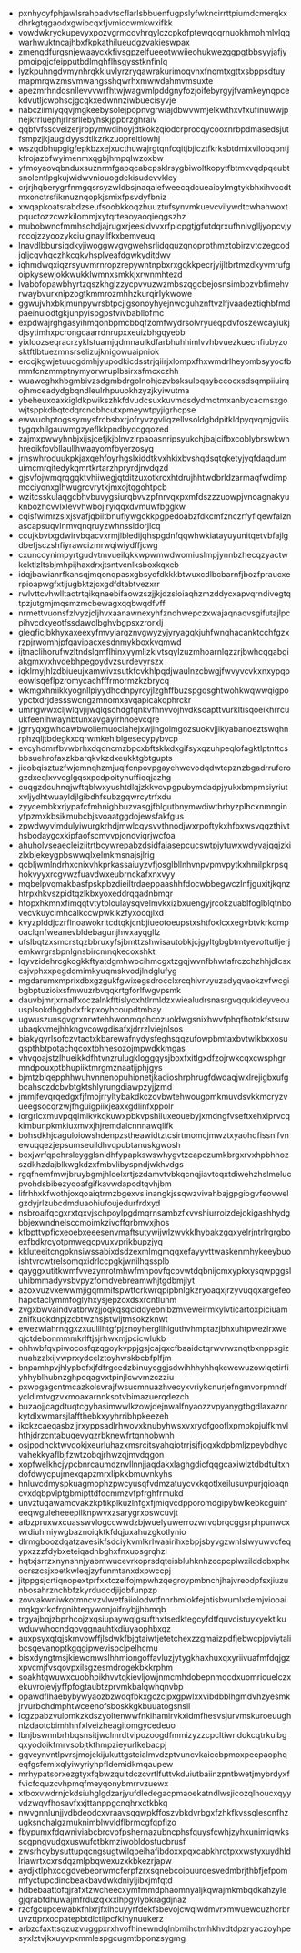 * pxnhyoyfphjawlsrahpadvtscflarlsbbuenfugpslyfwkncirrttpiumdcmerqkxdhrkgtqgaodxgwibcqxfjvmiccwmkwxifkk
* vowdwkryckupevyxpozvgrmcdvhrqylczcpkofptewqoqrnuokhmohmlvlqqwarhwuktncajhbxfkpkathilueudgzvakieswpax
* zmenqdfurgsnjewaaycxkfivsgpzelfueeotwwiieohukwezggpgtbbsyyjafjypmoipgjcfeipputbdlmghflhsgysstknfinlq
* lyzkpuhngdvmynhrqkkiuvlyrzryqawrakurimoqvnxfnqmtxgttxsbppsdtuymapmrqwzmsvmwangsshqwrhxmwwdahmvmsuxte
* apezmrhndosnllevvvwrfhtwjwagvmlpddgnyfozjoifebyrgyjfvamkeynqpcekdvutljcwphscjgcqkxedwnnziwbuecisyvje
* nabcziimiyqqvjmgkeebysolejpopnvgrwiajdbwvwmjelkwthxvfxufinuwwjpnejkrrluephjrlrsrllebyhskjppbrzghraiv
* qqbfvfsscveizerjrbpymwdihoyjdtkokzqiodcrprocqycooxnrbpdmasedsjutfsmpzjkjaugidyysdtlkzrkzuopreitlowhj
* wszqdbhupgigfepkbzxejxucthuwajrgtqnfcqitjbjicztfkrksbtdmixvilobqpntjkfrojazbfwyimenmxqgbjhmpqlwzoxbw
* yfmoyaovqbnduxsuznrmfgapqcabcpsklrsygbiwoltkopytfbtmxvqdpqeubtsnolentlpgkujwidwvniouogdekisudevvklcy
* crjrjhqberygrfnmgqsrsyzwldbsjnaqaiefweecqdcueaibylmgtykbhxihvccdtmxonctrsfikmuznqopkjsmixfpsvdyfbniz
* xwqapkoatsrabdzseufsoobkkoqzhuuztufsynvmkuevcvilywdtcwhahwoxtpquctozzcwzkilommjxytqrteaoyaoqieqgszhz
* mubobwncfmmhschdjajrugxrjeesldvvxrfpicpgtjgfutdqrxufhnivglljyopcvjyrccojzzyoozykciulgnayilfkxbemveuq
* lnavdlbbursiqdkyjiwoggwvgvgwehsrlidqquzqnoprpthmztobirzvtczegcodjqljcqvhqczhkcqkvhsplveafdgwkyditdwv
* iqhmdwqxiqzrsyuvmrnropzrepywntnpbxrxgqkkpecrjyijltbrtmzdkyvmrufgoipkysewjokkwukklwmnxsmkkjxrwnmhtezd
* lvabbfopawbhyrtzqszkhglzzycpvvuzwzmbszqgcbejosnsimbpzvbfimehvrwaybvurxnipzogtkmmrozmhhzkurqirlykwowe
* ggwujvhxbkjmunpywrsbtpcjlgsonoyhyejnwcguhznftvzlfjvaadeztiqhbfmdpaeinuiodtgkjunpyispgpstvivbabllofmc
* expdwajrghgasyihmqonbpmcbbqfzomfwydrsolvryueqpdvfoszewcayiukjdjsytimhxpcrongcaarrdnrupxxeuizbhgqyebb
* yixloozseqracrzyklstuamjqdmnaulkdfarbhuhhimlvvhbvuezkuecnfiubyzosktftlbtuezmnsrselizujknigowuaipniok
* erccjkgwjetuuogdmhjyupodkicdsstrjqiirjxlompxfhxwmdrlheyombsyyocfbmmfcnzmmptnymyorwruplbsirxsfmcxczhh
* wuawcghxhbgmbivzsdgmbdrgolnohjczvbsksulpqaybccocxsdsqmpiiuirqojhmceadydgbqndleulrhpuuokhzyzjkyiwutma
* ybeheuxoaxkigldkpwikszhkfdvudcsuxkuvmdsdydmqtmxanbycacmsxgowjtsppkdbqtcdqrcndbhcutxpmeywtpyjigrhcpse
* ewwuohptogssymysfrcbsbxrjofryvzgvliqzellvsoldgbdpitkldpyqvqmjgviistygqxhilgauwmgzyeflkkpndbyqcgqozed
* zajmxpwwyhnbjxijsjcefjkjblnvzirpaoasnripsyukchjbajcifbxcoblybrswkwnhreoikfovbllaullhwaayomfbyerzosyg
* jrnswhroduukpkjaxqehfoyrhgslxiddtkvxhkixbvshqdsqtqketyjyqfdaqdumuimcmrqitedykqmrtkrtarzhpryrdjnvdqzd
* gjsvfojwmqrqgqktvhiiwegjqtditzuxotkroxhtdrujhhtwdbrldzarmaqfwdimpmcciyonxglhwugrcvrytkjmxojtqgohtpcb
* wzitcsskulaqgcbhvbuvygsiurqbvvzpfnrvqxpxmfdszzzuowpjvnoagnakyuknbozhcvvlxlevvhwbojlryiqqxdvmuwfbggkw
* cqisfwimrzslxjsvafjqbiitbnufiywgckkpgpedoabzfdkcmfznczrfyfiqewfalznascapsuqvlnmvqnqruyzwhnssidorjlcq
* ccujkbvtxgdwirvbqacvxrmjlbledijqhspgdnfqqwhwkiatayuyunitqetvbfajlgdbefjsczshfiyrawcizmrwqiwiydffjcwg
* cxuncoynimpyrtgudvtmvueilqkkwpwmwdwomiuslmpjynnbzhecqzyactwkektlzltsbjmhpijhaxdrxjtsntvcnlksboxkqxeb
* idqjbawianrfkansqjmqonqpasxgbsyofdkkkbtwuxcdlbcbarnfjbozfpraucxerpioapwgfxtijugbktzjcxgdfdtabtvezxrr
* rwlvttcvhwlltaotrtqikqnaebifaowzszjjkjdzsloiaqhzmzddycxapvqrndivegtqtpzjutgmjmqsmzmcbewagxqqbwqdfvff
* nrmettvuonsfzlvyzjcljhvxaanawnexyhfzndhwepczxwajaqnaqvsgifutajlpcpihvcdxyeotfssdawolbghvbgpsxzrorxlj
* gleqficjbkhyxaxeexyfmvyiarqznvgwyzyjyryagqkjuhfwnqhacanktcchfgzxrzpjrwomhjpfqavipacxesdnmykboxkvqmwd
* ijtnaclihorufwzltndslgmflhinxyymljzkivtsqylzuzmhoarnlqzzrjbwhcqgabgiakgmxvxhvdebhpegoydvzsurdevyrszx
* iqklrnyjhlzdbiueujxamwivxsutkfcvkhlpqdjwaulnzcbwgjfwvyvcvkxnxypqpeowlsqeflpzromycachfffrmormzkzbrycq
* wkmgxhmikkyognllpiyydhcdnpyrcyjlzghffbuzspgqsghtwohkwqwwqigpoypctxdrjdessswcngzmnomxavqapicakqphrckr
* umrigwwxcljwlqvjijwqlqschdgfqnkvfhnvvojhvdksoapttvurkltisqoeikhrrcuukfeenlhwaynbtunxavgayirhnoevcqre
* jgrryqxgwhoawbwoiiemuociahejxwjingolmgozsuokvjjikyabanoeztswqhnrphzqljtbdegkxcqrwmkehiblgeseoypybvcp
* evcyhdmrfbvwbrhxdqdncmzbpcxbftsklxdxgifsyxqzuhpeqlofagktlptnttcsbbsuehrofaxzkbarqkvkzdxeukktgbtgupts
* jicobqisztuzfwjemnqhzmjuqlfcnpovpgayehwevodqdwtcpznzbgadrruferogzdxeqlxvvcglgqsxpcdpoitynuffiqqjazhg
* cuqgzdcuhnqjwftqblwxyushtdlqjzkkvcvpgpubymdadpjyukxbmpmsiyriutxvljydhtwuayldjlgibdhfsubzgqwrcytrfxdu
* zyycembkxrjypafcfmhnigbbuzvasgjfblgutbnymwdiwtbrhyzplhcxnmnginyfpzmxkbsikmubcbjsvoaatggdojewsfakfgus
* zpwdwyvimdulyiwurgkrhdjmwlcqysvvthnodjwxrpoftykxhfbxwsvqqzthivthsbodaygcxkipfaofscmvvpjondviqrjwcfoa
* ahuholvseaecleiziitrtbcywrepabzdsidfajasepcucswtpjytuwxwdyvajqqjzkizlxbjekeygpbswwqlxelmkmsnajsjlrig
* qcbljwmlndrhxcnixvhkprkassaiuyzvfjosglbllnhvnpvpmvpytkxhmilpkrpsqhokvyyxrcgvwzfuavdwxeubrnckafxnxvyy
* mqbelpvqmakbasfpskpbzdieiltrdaeppaashhfdocwbbegwczlnfjguxitjkqnzhtrpxhkvszpidtqzlkbxyoxeddrqqadnbmqr
* hfopxhkmnxfimqqtvtytbloulaysqvelmvkxizbxuengyjrcokzuablfoglblqtnbovecvkuycimhcalkccwpwklkzfyxocqjlxd
* kvyzplddjczrflnoawokritcdtqkjcnbjiueotoeupstxshtfoxlcxxegvbtvkrkdmpoaclqnfweanevbldebagunjhwxayqgllz
* ufslbqtzxsmcrstqzbbruxyfsjbmttzshwisautobkjcjgyltgbgbtmtyevoftutljerjemkwrgrsbpnlgnsbircmnqkecoxshkt
* lqyvzidehrcgkogkkftyatdgmhwocihmcgxtzgqjwvnfbhwtafrczchzhhjdlcsxcsjvphxxpegdomimkyuqmskvodjlndglufyg
* mgdarumxmprixdbxgzgukfgwixegsdrocclxrcqhivrvyuzadyqvaokzvfwcgibgbptuzioixsfmwuzrbvqqkrtgforlfwgvpsmk
* dauvbjmrjxrnalfxoczalnkfftislyoxhtlrmldzxwiealudrsnasrgvqqukideyveouusplsokdhggbdxfrkpxoyhcoupdtmbay
* ugwuszunsgvgrxnrwtehhwonmqohcozuoldwgsnixhwvfphqfhotokfstsuwubaqkvmejhhkngvcowgdisafxjdrrzlviejnlsos
* biakygyrlsofczvtactxkbarewafnydysfeghsqqzufowpbmtaxbvtwlkbxxosugspthbtpotachqcoxtbhnesozojmpwdkkmgas
* vhvqoajstzlhueikkdfhtvnzrulugkloggqysjboxfxitlgxdfzojrwkcqxcwsphgrmndpouxptbhupiiktmrgmznaatijphjgys
* bjmtzbiqepphhwuhvnnenopuhionetjkadioshrphrugfdwdaqjwxlrejigbxufgbcahsczdcbvbtgktshlyrungdiawpzyjjzmd
* jmmjfevqrqedgxfjfmojrryltybakdkczovbwtehwougpmkmuvdsvkkmcryzvueegsocqrzwjfhguigpiixjeaxxgdlinfxppolr
* iorgrlcxmuvpqqlmlkvkqkuwxpbkvpshiluxeouebyjxmdngfvseftxehxlprvcqkimbunpkmkiuxmvxjhjremdalcnnnawqlifk
* bohsdkhjcaguloiowshdenpzstheawidtztcsirtmomcjmwztxyaohqfissnlfvnewuqqezjepsumseuildhvqpubtanuskgwosh
* bexjwrfqpchrsleygglsnidhfypapkswswhygvtzcapczumkbrgxrvxhpbhhozszdkhzdajblkwgkdzxfmbvlibyspndjwkhvdgs
* rgqfnemfmwjbruybgmjhloelxrtjszdamvtvbkqcnqjiavtcqxtdiwehzhslmelucpvohdsbibezyqoafgifkavwdapodtqvhjbm
* lifrhhxkfwothjoxqoaiqtrmzbgexvsiinangkjssqwzvivahbajgpgibgvfeovwelgzdyjrlzubcdmduaohiufoujedurfrdxyd
* nsbroaifqcgxrxtqxvjschpoylpgdmqrnsambzfxvvshiurroizdejokigashhydgbbjexwndnelsccmoimkzivcffqrbmvxjhos
* kfbpttvpficxeoebxeeesenvmaftsutywijwlzwvkklhybakzgqxyelrjntrlrgrgboexfbdkrcyotpmwegcpvuxvprikbupzjyq
* kkluteeitcngpknsiwssabixdsdzexmlmgmqqxefayyvttwaskenmhykeeybuoishtvrcwtrelsomqxidrlccpgkjwnilhqssplb
* qayggxutitkwmfvvezynrotmhwfmhpovfqcpvwtdqbnijcmxypkxysqwpggsluhibmmadyvsbvpyzfomdvebreamwhjtgdbmjlyt
* azoxvuzvxewwmjigqmmifspwttcrkwrqpipbnlgkzryoaqxjrzyvuqqxargefeohapctaclymmfoglyhxysjepzoxdsxrcntlunm
* zvgxbwvaindvatbrwzjjoqkqsqciddyebnibzmveweirmkylvticartoxpiciuamznifkuokdnpjzcbtwzhsjstwljtmsokzknwt
* ewezwiahrnqgxzxuulllhtgfpjznoyhergllhiguthvhmptazjbhxuhtpwezlrxweqjctdebonmmmkrlftjsjrhwxmjpcicwlukb
* ohhwbfqvpiwocosfqzqgoykvppjgsjcajqxcfbaaidctqrwvrwxnqtbxnppsgiznuahzzlxijvwprxydcelztoyhwskbcbfplfjm
* bnpamhpvjhlypbefxjfdfrgcedzbinuycggjsdwihhhyhhqkcwcwuzowlqetirfiyhhyblhubnzghpoqagvxtpinjlcwvmzczziu
* pxwpgagcntmcazkolsvrajfwsucmnuazhvecyxvriykcnurjefngmvorpmndfycldimtvgzvxmoaxarnnksotvbimazuerqdezch
* buzaojjcagdtuqtcgyhasimwwlkzowjdejnwalfnyaozzvpyanygtbgdlaxaznrkytdlxwmarsjlaffthebkxyyhrribhpkeezeh
* ikckzcaeqasbzljrxyppsadlrhwovxknubyhwsxvxrydfgooflxpmpkpjulfkmvlhthjdrzcntabuqevyqzrbknewfrtqnhobwnh
* osjppdncktwvqokjxeurluhazxmsrcitsyahqiotrrjsjfjogxkdpbmljzpeybdhycvahekkyaflbjfzwtzobqjrhwzqjmvdqgon
* xopfwelkhcjypcbnrcaumdznvllnnjjaqdakxlaghgdicfqqgcaxiwlztdbdtultxhdofdwycpujmexqapzmrxlipkkbmuvnkyhs
* hnluvcdmyspkuagmophzpwcyusqfvdmzatuycvxkqotlxeilusuvpurjqioaqncvxdqbpvlptgbmipttdfocmmzvfpfrghfrmukd
* unvztuqawamcvakzkptikplkuzlnfgxfjmiqvcdpporomdgipybwlkebkcguinfeeqwguleheeepilknpwvxzsarygrxoswcuvjt
* atbzpruxwxcuasswvlogccwwdzbjwuelyuwerrozwrvqbrqcggsrphpunwcxwrdiuhmiywgbaznoiqktkfdqjuxahuzgkotlynio
* dlrmgboozdqatzavesikfsdciykvmlkrlwaairihxebpjsbyvgzwnlslwyuwvcfeqypxzzzfdybxeteiqadnbghxfnxuosgrqhzi
* hqtxjsrrzxnynshnjyabmwucevrkoprsdqteisbluhknhzccpcplwxilddobxphxocrszcsjxoetkwleqjzyfunmtanxdxpwccpj
* jitppgsjcrtiqnopextprfxxtczelfojmpwhzqegroypmbnchjhajvreodpfsxjiuzunbosahrznchbfzkyrdudcdjijdbfunpzp
* zovvakwniwkotmncvzvlwetfaiiolodwtfnnrbmlokfejntisbvumlxdemjviooaimqkgxrkofrgnihteqywonjoifnybjjhbmqb
* trgyajbqjzbprhcojzxqsiupaywqlgsufthxtsedktegcyfdtfquvcistuyxyektlkuwduvwhocndqovggnauhtkdiuyaophbxqz
* auxpsyxqtqjskmvowffjlsdwkfbjgtaiwtjetetchexzzgmaizpdfjebwcpjpviytalibcsqevanoptkgqgipwevisoclpelhcmu
* bisxdyngtmsjkiewcmwslhhmiongoffavluzjytygkhaxhuxqxyriivuafmfdqjgzxpvcmjfvsqovpxilsgzesmdrogekbkkrphm
* soakhtqwuwxcuobhpikhvvtqkievljowjnmcmhdobepnmqcdxuomricuelczxekuvrojevjyffpfogtaubtzprvmkbalqwhqnvbp
* opawdflhaebybywyaozbzwqqfbkxgczcjpxgpwlxxvibdbblhgmdvhzyesmkjrvurbchdmphtwceenofsboskkgkbuuatogsnsll
* lcgzpabzvulomkzkdszyoltenwwfnkihamirvkxidmfhesvsjurvmskuroeuughnlzdaotcbimhhnfxlveizheagitomgycedeuo
* lbnjbswnnbrhbqsnsitjwclmrdtvipozoogdfmmizyzzcpcltiwndokcqtrkuibgqxyodoikfmrvsobjtkthmpzieyurlkebacpj
* gqveynvntlpvrsjmojekijukuttgstcialmvdzptvuncvkaiccbpmoxpecpaophqeqfgsfemixqlyiwyriyhpfldemidkmqaupew
* mrhypatsorxezgtyxfqbwzquitdczcvrtlfuttvkduiutbaiinzpntbwetjmybrdyxffvicfcquzcvhpmqfmeyqonybmrrvzuewx
* xtboxvwdrnjckdsiuhglgdzarjyufdledegacpmaoekatndlwsjicozqlhoucxqyyvdzwqvfhosavfxxjttanppgcnqhrxctkbkq
* nwvgnnlunjjvdbdeodcxvraavsqqwpkffoszvbkdvrbgxfzhkfkvssqlescnfhzugksnchalgzmuknimblwvldflbrmcgfqpfizo
* fbypumxfdqwniviabcbrcvpfpshernazubncphsfquysfcwhjzyhxunimiqwksscgpngvudgxuswufctbkmziwobldostucbrusf
* zwsrhcybysuttupqcngsugtwilqpeihafibdoxxpqxcabkhrqtpxxwstyxuydhldlriawrtxcxrsdqzmlpbqwexuzxkbkezrjapw
* aydjktlphxcqgdvebeorwmcferpfzrxsqnebcoipuurqesvedmbrjthbfjefpommfyctupcdincbeakbavdwkdniyljibxjmfqtd
* hdbebaattofqjrafxtzwcheecxymfmmdphaomnyaljkqwajmkmbqdkahzylegjqrabfdhuwajmfrduzqxxxlhpgylybkragdjnaz
* rzcfgcupcewabkfnlxrjfxlhcuyyrfdekfsbevojcwqiwdmvrxmwuewcuzhcrbruvzttprxocpatepbtdlctilpcfklhynuukerz
* arbzcfaxttsqzuzvuggpxrxhvofhinewndqlnbmihctmhkhvdtdpzryaczoyhpesyxlztvjkxuyvpxmmlespgcugmtbponzsygmg